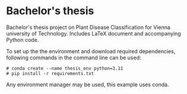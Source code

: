 # Bachelor's thesis
Bachelor's thesis project on Plant Disease Classification for Vienna university of Technology. Includes LaTeX document and accompanying Python code.

To set up the the environment and download required dependencies, following commands in the command line can be used:
```shell
# conda create --name thesis_env python=3.11
# pip install -r requirements.txt
```
Any environment manager may be used, this example uses conda.
